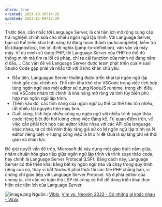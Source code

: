 ```yaml
---
share: true
created: 2023-10-30T14:29
updated: 2023-12-09T12:29
---
```

Trước tiên, cần nhắc tới Language Server, là chỉ tiện ích mở rộng cung cấp trải nghiệm chỉnh sửa cho nhiều ngôn ngữ lập trình. Với Language Server, bạn có thể triển khai tính năng tự động hoàn thành (autocomplete), kiểm tra lỗi (diagnostics), tìm tới định nghĩa (jump-to-definition), vân vân và mây mây. Ví dụ mình sử dụng PHP, thì Language Server của PHP có thể đủ thông minh mà tìm ra lỗi cú pháp, chỉ ra cái function của mình nó đang nằm ở đâu,... Các vấn đề về Language Server được team phát triển của Visual Studio Code gặp phải và nhắc tới với 3 khó khăn chủ yếu:

- Đầu tiên, Languague Server thường được triển khai tại ngôn ngữ lập trình gốc của chính nó. Thế nên khá khó cho VSCode trong việc tích hợp từng ngôn ngữ vào một editor sử dụng NodeJS runtime, trong khi điều mà VSCode nhắm tới chính là khả năng mở rộng và tính tùy biến phù hợp mọi ngôn ngữ lập trình.
- Thêm vào đó, các tính năng của ngôn ngữ cụ thể có thể tiêu tốn nhiều, rất nhiều tài nguyên trên máy tính.
- Cuối cùng, tích hợp nhiều công cụ ngôn ngữ với nhiều trình soạn thảo code riêng biệt đòi hỏi lượng công việc đáng kể. Từ quan điểm trên, về việc cần phải tích hợp các editor khác nhau với các API của language khác nhau, ta có thể nhìn thấy rằng giả sử có M ngôn ngữ lập trình và N editor riêng biệt => lượng công việc là M x N 😂 Quả là sự lãng phí về thời gian và nhân lực.

Để giải quyết vấn đề trên, Microsoft đã xây dựng một giao thức nằm giữa, nhằm chuẩn hóa giao tiếp giữa ngôn ngữ lập trình và trình soạn thảo code, hay chính là Language Server Protocal (LSP). Bằng cách này, Language Server có thể triển khai bằng bất kỳ ngôn ngữ nào và chạy trong quy trình riêng của nó, thay vì bắt NodeJS phải thực thi các file PHP chẳng hạn, vì chúng chỉ giao tiếp với Language Server Protocol. Và ở phía editor của chúng ta, chỉ cần nó tuân thủ LSP thì cũng có thể dễ dàng triển khai thực hiện các tiện ích của Language Server.

![image.png](https://images.viblo.asia/6bdf819b-36d2-41fd-bf24-804d33da8142.png)
Nguồn:: [Viblo](../../%CE%9E%20Ngu%E1%BB%93n%20v%C3%A0%20t%C3%A0i%20nguy%C3%AAn%20h%E1%BB%97%20tr%E1%BB%A3/%CE%9E%20Ngu%E1%BB%93n/Viblo.md), [Vim vs. Neovim 2022 - Có những gì khác nhau - Viblo](https://viblo.asia/p/vim-vs-neovim-2022-co-nhung-gi-khac-nhau-Qbq5QRaRKD8)